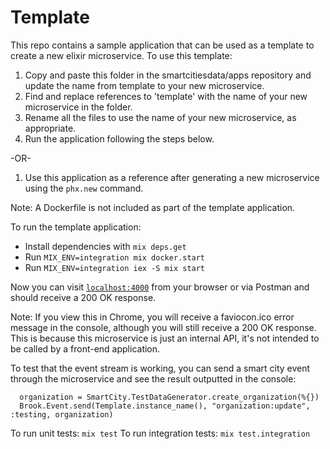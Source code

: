 # Template

This repo contains a sample application that can be used as a template to create a new elixir microservice. To use this template:
  1. Copy and paste this folder in the smartcitiesdata/apps repository and update the name from template to your new microservice.
  2. Find and replace references to 'template' with the name of your new microservice in the folder.
  3. Rename all the files to use the name of your new microservice, as appropriate.
  4. Run the application following the steps below.

  -OR-

  1. Use this application as a reference after generating a new microservice using the `phx.new` command. 

Note: A Dockerfile is not included as part of the template application. 

To run the template application:

  * Install dependencies with `mix deps.get`
  * Run `MIX_ENV=integration mix docker.start`
  * Run `MIX_ENV=integration iex -S mix start`

Now you can visit [`localhost:4000`](http://localhost:4000/healthcheck) from your browser or via Postman and should receive a 200 OK response.

Note: If you view this in Chrome, you will receive a faviocon.ico error message in the console, although you will still receive a 200 OK response. This is because this microservice is just an internal API, it's not intended to be called by a front-end application.

To test that the event stream is working, you can send a smart city event through the microservice and see the result outputted in the console:
  ```
    organization = SmartCity.TestDataGenerator.create_organization(%{})
    Brook.Event.send(Template.instance_name(), "organization:update", :testing, organization)
  ```

To run unit tests: `mix test`
To run integration tests: `mix test.integration`
